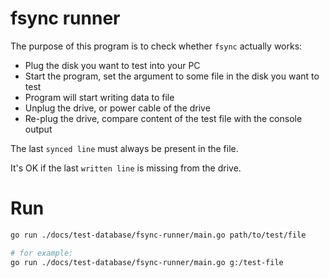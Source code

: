 
# fsync runner

The purpose of this program is to check whether `fsync` actually works:
- Plug the disk you want to test into your PC
- Start the program, set the argument to some file in the disk you want to test
- Program will start writing data to file
- Unplug the drive, or power cable of the drive
- Re-plug the drive, compare content of the test file with the console output

The last `synced line` must always be present in the file.

It's OK if the last `written line` is missing from the drive.

# Run

```bash
go run ./docs/test-database/fsync-runner/main.go path/to/test/file

# for example:
go run ./docs/test-database/fsync-runner/main.go g:/test-file
```
